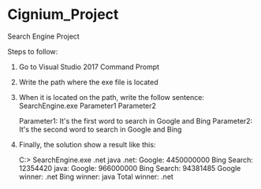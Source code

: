 # Cignium_Project

Search Engine Project

Steps to follow:

1. Go to Visual Studio 2017 Command Prompt
2. Write the path where the exe file is located
3. When it is located on the path, write the follow sentence: 
   SearchEngine.exe Parameter1 Parameter2

   Parameter1: It's the first word to search in Google and Bing
   Parameter2: It's the second word to search in Google and Bing

4. Finally, the solution show a result like this:

    C:\> SearchEngine.exe .net java
    .net: Google: 4450000000 Bing Search: 12354420
    java: Google: 966000000 Bing Search: 94381485
    Google winner: .net
    Bing winner: java
    Total winner: .net
